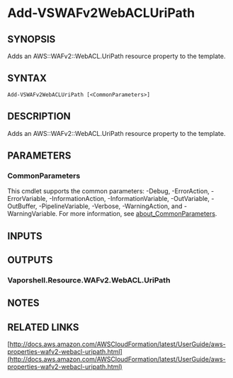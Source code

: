 # Add-VSWAFv2WebACLUriPath

## SYNOPSIS
Adds an AWS::WAFv2::WebACL.UriPath resource property to the template.

## SYNTAX

```
Add-VSWAFv2WebACLUriPath [<CommonParameters>]
```

## DESCRIPTION
Adds an AWS::WAFv2::WebACL.UriPath resource property to the template.

## PARAMETERS

### CommonParameters
This cmdlet supports the common parameters: -Debug, -ErrorAction, -ErrorVariable, -InformationAction, -InformationVariable, -OutVariable, -OutBuffer, -PipelineVariable, -Verbose, -WarningAction, and -WarningVariable. For more information, see [about_CommonParameters](http://go.microsoft.com/fwlink/?LinkID=113216).

## INPUTS

## OUTPUTS

### Vaporshell.Resource.WAFv2.WebACL.UriPath
## NOTES

## RELATED LINKS

[http://docs.aws.amazon.com/AWSCloudFormation/latest/UserGuide/aws-properties-wafv2-webacl-uripath.html](http://docs.aws.amazon.com/AWSCloudFormation/latest/UserGuide/aws-properties-wafv2-webacl-uripath.html)

